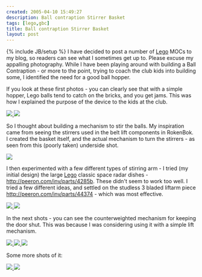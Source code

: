 ```yaml
---
created: 2005-04-10 15:49:27
description: Ball contraption Stirrer Basket
tags: [lego,gbc]
title: Ball contraption Stirrer Basket
layout: post
---
```

{% include JB/setup %}
I have decided to post a number of [Lego](Lego "The best known construction toy") MOCs to my blog, so readers can see what I sometimes get up to. Please excuse my appalling photography. While I have been playing around with building a Ball Contraption - or more to the point, trying to coach the club kids into building some, I identified the need for a good ball hopper.

If you look at these first photos - you can clearly see that with a simple hopper, Lego balls tend to catch on the bricks, and you get jams. This was how I explained the purpose of the device to the kids at the club.

<a href="browseimage211">
    <img src="image211&amp;thumb=1"/>
</a>
<a href="browseimage212">
    <img src="image212&amp;thumb=1"/>
</a>

So I thought about building a mechanism to stir the balls. My inspiration came from seeing the stirrers used in the belt lift components in RokenBok. I created the basket itself, and the actual mechanism to turn the stirrers - as seen from this (poorly taken) underside shot.

<a href="browseimage215">
    <img src="image215&amp;thumb=1"/>
</a>

I then experimented with a few different types of stirring arm - I tried (my initial design) the large [Lego](Lego "The best known construction toy") classic space radar dishes -
<a href="http://peeron.com/inv/parts/4285b">http://peeron.com/inv/parts/4285b</a>. These didn't seem to work too well. I tried a few different ideas, and settled on the studless 3 bladed liftarm piece <a href="http://peeron.com/inv/parts/44374">http://peeron.com/inv/parts/44374</a> - which was most effective.

<a href="browseimage213">
    <img src="image213&amp;thumb=1"/>
</a>
<a href="browseimage214">
   <img src="image214&amp;thumb=1"/>
</a>

In the next shots - you can see the counterweighted mechanism for keeping the door shut. This was because I was considering using it with a simple lift mechanism.

<a href="browseimage207">
   <img src="image207&amp;thumb=1"/>
</a>
<a href="browseimage208">
   <img src="image208&amp;thumb=1"/>
</a>
<a href="browseimage216">
   <img src="image216&amp;thumb=1"/>
</a>

Some more shots of it:

<a href="browseimage209">
   <img src="image209&amp;thumb=1"/>
</a>
<a href="browseimage210">
    <img src="image210&amp;thumb=1"/>
</a>
